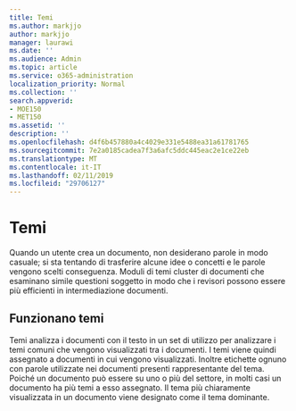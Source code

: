 ```yaml
---
title: Temi
ms.author: markjjo
author: markjjo
manager: laurawi
ms.date: ''
ms.audience: Admin
ms.topic: article
ms.service: o365-administration
localization_priority: Normal
ms.collection: ''
search.appverid:
- MOE150
- MET150
ms.assetid: ''
description: ''
ms.openlocfilehash: d4f6b457880a4c4029e331e5488ea31a61781765
ms.sourcegitcommit: 7e2a0185cadea7f3a6afc5ddc445eac2e1ce22eb
ms.translationtype: MT
ms.contentlocale: it-IT
ms.lasthandoff: 02/11/2019
ms.locfileid: "29706127"
---
```

# <a name="themes"></a>Temi

Quando un utente crea un documento, non desiderano parole in modo casuale; si sta tentando di trasferire alcune idee o concetti e le parole vengono scelti conseguenza. Moduli di temi cluster di documenti che esaminano simile questioni soggetto in modo che i revisori possono essere più efficienti in intermediazione documenti.

## <a name="how-does-themes-work"></a>Funzionano temi
Temi analizza i documenti con il testo in un set di utilizzo per analizzare i temi comuni che vengono visualizzati tra i documenti. I temi viene quindi assegnato a documenti in cui vengono visualizzati. Inoltre etichette ognuno con parole utilizzate nei documenti presenti rappresentante del tema. Poiché un documento può essere su uno o più del settore, in molti casi un documento ha più temi a esso assegnato. Il tema più chiaramente visualizzata in un documento viene designato come il tema dominante.